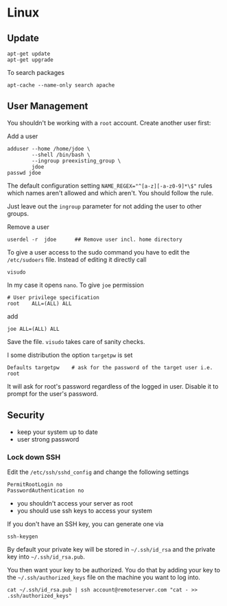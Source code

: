# Linux #

## Update ##

	apt-get update
	apt-get upgrade
	
To search packages

	apt-cache --name-only search apache

## User Management ##

You shouldn't be working with a `root` account. Create another user first:

Add a user

	adduser --home /home/jdoe \
	        --shell /bin/bash \
	        --ingroup preexisting_group \
			jdoe
	passwd jdoe
	
The default configuration setting `NAME_REGEX="^[a-z][-a-z0-9]*\$"` rules which names aren't allowed and which aren't. You should follow the rule.

Just leave out the `ingroup` parameter for not adding the user to other groups.
		
Remove a user
	
	userdel -r  jdoe      ## Remove user incl. home directory

To give a user access to the sudo command you have to edit the `/etc/sudoers` file. Instead of editing it directly call

	visudo
	
In my case it opens `nano`. To give `joe` permission 

	# User privilege specification
	root    ALL=(ALL) ALL
	
add

	joe ALL=(ALL) ALL

Save the file. `visudo` takes care of sanity checks. 

I some distribution the option `targetpw` is set

	Defaults targetpw    # ask for the password of the target user i.e. root

It will ask for root's password regardless of the logged in user. Disable it to prompt for the user's password.

## Security ##

- keep your system up to date
- user strong password

### Lock down SSH ###

Edit the `/etc/ssh/sshd_config` and change the following settings

	PermitRootLogin no
	PasswordAuthentication no

- you shouldn't access your server as root
- you should use ssh keys to access your system

If you don't have an SSH key, you can generate one via

	ssh-keygen
	
By default your private key will be stored in `~/.ssh/id_rsa` and the private key into `~/.ssh/id_rsa.pub`.

You then want your key to be authorized. You do that by adding your key to the `~/.ssh/authorized_keys` file on the machine you want to log into.

	cat ~/.ssh/id_rsa.pub | ssh account@remoteserver.com "cat - >> .ssh/authorized_keys"